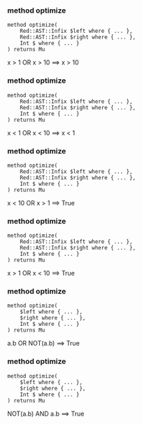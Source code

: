 ### method optimize

```perl6
method optimize(
    Red::AST::Infix $left where { ... },
    Red::AST::Infix $right where { ... },
    Int $ where { ... }
) returns Mu
```

x > 1 OR x > 10 ==> x > 10

### method optimize

```perl6
method optimize(
    Red::AST::Infix $left where { ... },
    Red::AST::Infix $right where { ... },
    Int $ where { ... }
) returns Mu
```

x < 1 OR x < 10 ==> x < 1

### method optimize

```perl6
method optimize(
    Red::AST::Infix $left where { ... },
    Red::AST::Infix $right where { ... },
    Int $ where { ... }
) returns Mu
```

x < 10 OR x > 1 ==> True

### method optimize

```perl6
method optimize(
    Red::AST::Infix $left where { ... },
    Red::AST::Infix $right where { ... },
    Int $ where { ... }
) returns Mu
```

x > 1 OR x < 10 ==> True

### method optimize

```perl6
method optimize(
    $left where { ... },
    $right where { ... },
    Int $ where { ... }
) returns Mu
```

a.b OR NOT(a.b) ==> True

### method optimize

```perl6
method optimize(
    $left where { ... },
    $right where { ... },
    Int $ where { ... }
) returns Mu
```

NOT(a.b) AND a.b ==> True


